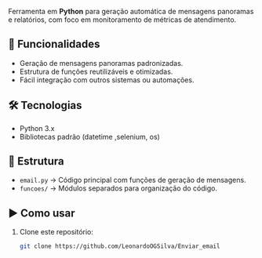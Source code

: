 Ferramenta em **Python** para geração automática de mensagens panoramas e relatórios, com foco em monitoramento de métricas de atendimento.

## 🚀 Funcionalidades
- Geração de mensagens panoramas padronizadas.
- Estrutura de funções reutilizáveis e otimizadas.
- Fácil integração com outros sistemas ou automações.

## 🛠 Tecnologias
- Python 3.x
- Bibliotecas padrão (datetime ,selenium, os)

## 📂 Estrutura
- `email.py` → Código principal com funções de geração de mensagens.
- `funcoes/` → Módulos separados para organização do código.

## ▶️ Como usar
1. Clone este repositório:
   ```bash
   git clone https://github.com/LeonardoOGSilva/Enviar_email
